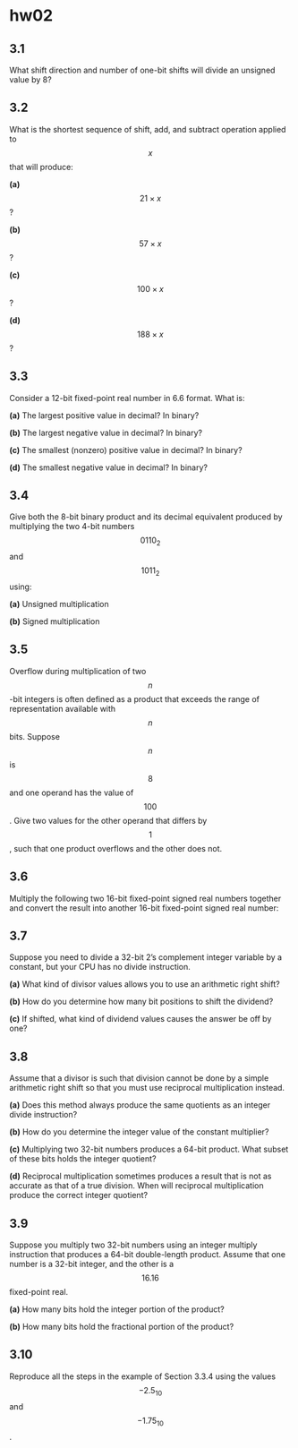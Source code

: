 # hw02

## 3.1
What shift direction and number of one-bit shifts will divide an unsigned value by 8?


## 3.2
What is the shortest sequence of shift, add, and subtract operation applied to $$x$$ that will produce:

**(a)** $$21\times{x}$$?

**(b)** $$57\times{x}$$?

**(c)** $$100\times{x}$$?

**(d)** $$188\times{x}$$?


## 3.3
Consider a 12-bit fixed-point real number in 6.6 format. What is:

**(a)** The largest positive value in decimal? In binary?

**(b)** The largest negative value in decimal? In binary?

**(c)** The smallest (nonzero) positive value in decimal? In binary?

**(d)** The smallest negative value in decimal? In binary?


## 3.4
Give both the 8-bit binary product and its decimal equivalent produced by multiplying the two 4-bit numbers $$0110_2$$ and $$1011_2$$ using:

**(a)** Unsigned multiplication

**(b)** Signed multiplication


## 3.5
Overflow during multiplication of two $$n$$-bit integers is often defined as a product that exceeds the range of representation available with $$n$$ bits. Suppose $$n$$ is $$8$$ and one operand has the value of $$100$$. Give two values for the other operand that differs by $$1$$, such that one product overflows and the other does not.


## 3.6
Multiply the following two 16-bit fixed-point signed real numbers together and convert the result into another 16-bit fixed-point signed real number:


## 3.7
Suppose you need to divide a 32-bit 2’s complement integer variable by a constant, but your CPU has no divide instruction.

**(a)** What kind of divisor values allows you to use an arithmetic right shift?

**(b)** How do you determine how many bit positions to shift the dividend?

**(c)** If shifted, what kind of dividend values causes the answer be off by one?


## 3.8
Assume that a divisor is such that division cannot be done by a simple arithmetic right shift so that you must use reciprocal multiplication instead.

**(a)** Does this method always produce the same quotients as an integer divide instruction?

**(b)** How do you determine the integer value of the constant multiplier?

**(c)** Multiplying two 32-bit numbers produces a 64-bit product. What subset of these bits holds the integer quotient?

**(d)** Reciprocal multiplication sometimes produces a result that is not as accurate as that of a true division. When will reciprocal multiplication produce the correct integer quotient?


## 3.9
Suppose you multiply two 32-bit numbers using an integer multiply instruction that produces a 64-bit double-length product. Assume that one number is a 32-bit integer, and the other is a $$16.16$$ fixed-point real.

**(a)** How many bits hold the integer portion of the product?

**(b)** How many bits hold the fractional portion of the product?


## 3.10
Reproduce all the steps in the example of Section 3.3.4 using the values $$-2.5_{10}$$ and $$-1.75_{10}$$.
